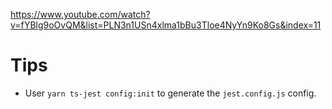 https://www.youtube.com/watch?v=fYBlg9oOvQM&list=PLN3n1USn4xlma1bBu3Tloe4NyYn9Ko8Gs&index=11

# Tips

- User `yarn ts-jest config:init` to generate the `jest.config.js` config.